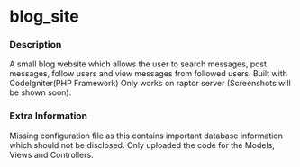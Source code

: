 # blog_site

### Description
A small blog website which allows the user to search messages, post messages, follow users and view messages from followed users.
Built with CodeIgniter(PHP Framework)
Only works on raptor server (Screenshots will be shown soon).

### Extra Information
Missing configuration file as this contains important database information which should not be disclosed.
Only uploaded the code for the Models, Views and Controllers.
